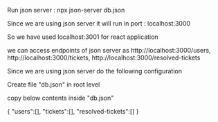 Run json server : npx json-server db.json

Since we are using json server it will run in port : localhost:3000

So we have used localhost:3001 for react application

we can access endpoints of json server as http://localhost:3000/users, http://localhost:3000/tickets, http://localhost:3000/resolved-tickets

Since we are using json server do the following configuration

Create file "db.json" in root level

copy below contents inside "db.json"

{
"users":[],
"tickets":[],
"resolved-tickets":[]
}
